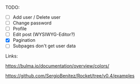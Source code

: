 [](https://rocket.rs/v0.4/guide/requests/)


TODO:

- [ ] Add user / Delete user
- [ ] Change password
- [ ] Profile
- [ ] Edit post (WYSIWYG-Editor?)
- [x] Pagination
- [ ] Subpages don't get user data

Links:

https://bulma.io/documentation/overview/colors/

https://github.com/SergioBenitez/Rocket/tree/v0.4/examples

